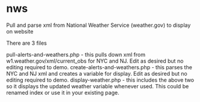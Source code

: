 # nws
Pull and parse xml from National Weather Service (weather.gov) to display on website

There are 3 files

pull-alerts-and-weathers.php - this pulls down xml from w1.weather.gov/xml/current_obs for NYC and NJ. Edit as desired but no editing required to demo.
create-alerts-and-weathers.php - this parses the NYC and NJ xml and creates a variable for display. Edit as desired but no editing required to demo.
display-weather.php - this includes the above two so it displays the updated weather variable whenever used. This could be renamed index or use it in your existing page.
